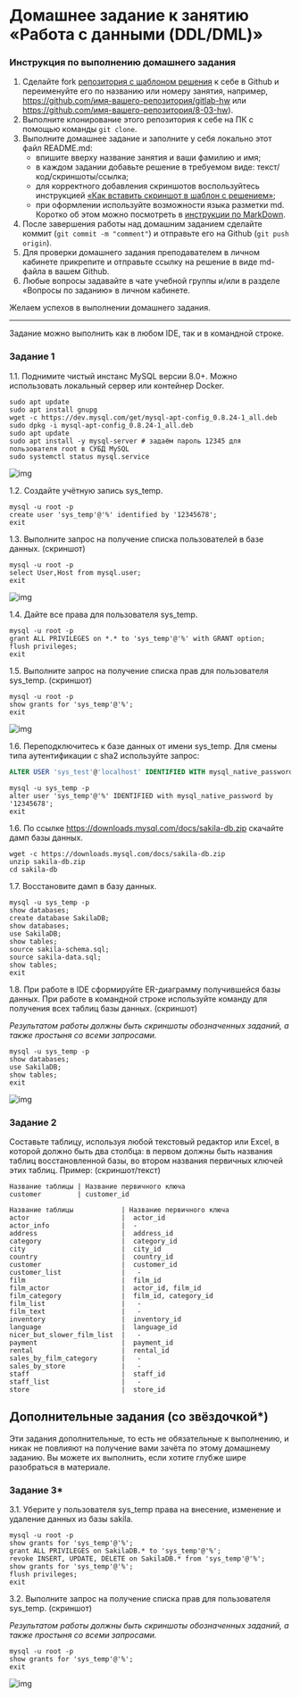 # Домашнее задание к занятию «Работа с данными (DDL/DML)»

### Инструкция по выполнению домашнего задания

1. Сделайте fork [репозитория c шаблоном решения](https://github.com/netology-code/sys-pattern-homework) к себе в Github и переименуйте его по названию или номеру занятия, например, https://github.com/имя-вашего-репозитория/gitlab-hw или https://github.com/имя-вашего-репозитория/8-03-hw).
2. Выполните клонирование этого репозитория к себе на ПК с помощью команды `git clone`.
3. Выполните домашнее задание и заполните у себя локально этот файл README.md:
   - впишите вверху название занятия и ваши фамилию и имя;
   - в каждом задании добавьте решение в требуемом виде: текст/код/скриншоты/ссылка;
   - для корректного добавления скриншотов воспользуйтесь инструкцией [«Как вставить скриншот в шаблон с решением»](https://github.com/netology-code/sys-pattern-homework/blob/main/screen-instruction.md);
   - при оформлении используйте возможности языка разметки md. Коротко об этом можно посмотреть в [инструкции по MarkDown](https://github.com/netology-code/sys-pattern-homework/blob/main/md-instruction.md).
4. После завершения работы над домашним заданием сделайте коммит (`git commit -m "comment"`) и отправьте его на Github (`git push origin`).
5. Для проверки домашнего задания преподавателем в личном кабинете прикрепите и отправьте ссылку на решение в виде md-файла в вашем Github.
6. Любые вопросы задавайте в чате учебной группы и/или в разделе «Вопросы по заданию» в личном кабинете.

Желаем успехов в выполнении домашнего задания.

---

Задание можно выполнить как в любом IDE, так и в командной строке.

### Задание 1
1.1. Поднимите чистый инстанс MySQL версии 8.0+. Можно использовать локальный сервер или контейнер Docker.

```
sudo apt update
sudo apt install gnupg
wget -c https://dev.mysql.com/get/mysql-apt-config_0.8.24-1_all.deb
sudo dpkg -i mysql-apt-config_0.8.24-1_all.deb
sudo apt update
sudo apt install -y mysql-server # задаём пароль 12345 для пользователя root в СУБД MySQL
sudo systemctl status mysql.service
```
![img](img/1.PNG)

1.2. Создайте учётную запись sys_temp. 

```
mysql -u root -p 
create user 'sys_temp'@'%' identified by '12345678';
exit
```

1.3. Выполните запрос на получение списка пользователей в базе данных. (скриншот)

```
mysql -u root -p 
select User,Host from mysql.user;
exit
```
![img](img/1-1.PNG)

1.4. Дайте все права для пользователя sys_temp. 

```
mysql -u root -p 
grant ALL PRIVILEGES on *.* to 'sys_temp'@'%' with GRANT option;
flush privileges;
exit
```

1.5. Выполните запрос на получение списка прав для пользователя sys_temp. (скриншот)

```
mysql -u root -p 
show grants for 'sys_temp'@'%';
exit
```
![img](img/1-2.PNG)

1.6. Переподключитесь к базе данных от имени sys_temp.
Для смены типа аутентификации с sha2 используйте запрос: 
```sql
ALTER USER 'sys_test'@'localhost' IDENTIFIED WITH mysql_native_password BY 'password';
```

```
mysql -u sys_temp -p 
alter user 'sys_temp'@'%' IDENTIFIED with mysql_native_password by '12345678';
exit
```

1.6. По ссылке https://downloads.mysql.com/docs/sakila-db.zip скачайте дамп базы данных.

```
wget -c https://downloads.mysql.com/docs/sakila-db.zip
unzip sakila-db.zip
cd sakila-db
```

1.7. Восстановите дамп в базу данных.

```
mysql -u sys_temp -p
show databases;
create database SakilaDB;
show databases;
use SakilaDB;
show tables;
source sakila-schema.sql;
source sakila-data.sql;
show tables;
exit
```

1.8. При работе в IDE сформируйте ER-диаграмму получившейся базы данных. При работе в командной строке используйте команду для получения всех таблиц базы данных. (скриншот)

*Результатом работы должны быть скриншоты обозначенных заданий, а также простыня со всеми запросами.*

```
mysql -u sys_temp -p
show databases;
use SakilaDB;
show tables;
exit
```
![img](img/1-3.PNG)


### Задание 2
Составьте таблицу, используя любой текстовый редактор или Excel, в которой должно быть два столбца: в первом должны быть названия таблиц восстановленной базы, во втором названия первичных ключей этих таблиц. Пример: (скриншот/текст)
```
Название таблицы | Название первичного ключа
customer         | customer_id
```

```
Название таблицы            | Название первичного ключа
actor                       |  actor_id
actor_info                  |  -
address                     |  address_id
category                    |  category_id
city                        |  city_id
country                     |  country_id
customer                    |  customer_id
customer_list               |   -
film                        |  film_id
film_actor                  |  actor_id, film_id
film_category               |  film_id, category_id
film_list                   |   -
film_text                   |   -
inventory                   |  inventory_id
language                    |  language_id
nicer_but_slower_film_list  |   -
payment                     |  payment_id
rental                      |  rental_id
sales_by_film_category      |   -
sales_by_store              |   -
staff                       |  staff_id
staff_list                  |   -
store                       |  store_id
```

## Дополнительные задания (со звёздочкой*)
Эти задания дополнительные, то есть не обязательные к выполнению, и никак не повлияют на получение вами зачёта по этому домашнему заданию. Вы можете их выполнить, если хотите глубже шире разобраться в материале.

### Задание 3*
3.1. Уберите у пользователя sys_temp права на внесение, изменение и удаление данных из базы sakila.

```
mysql -u root -p 
show grants for 'sys_temp'@'%';
grant ALL PRIVILEGES on SakilaDB.* to 'sys_temp'@'%';
revoke INSERT, UPDATE, DELETE on SakilaDB.* from 'sys_temp'@'%';
show grants for 'sys_temp'@'%';
flush privileges;
exit
```

3.2. Выполните запрос на получение списка прав для пользователя sys_temp. (скриншот)

*Результатом работы должны быть скриншоты обозначенных заданий, а также простыня со всеми запросами.*

```
mysql -u root -p 
show grants for 'sys_temp'@'%';
exit
```
![img](img/1-4.PNG)
